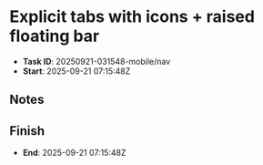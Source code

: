 # Explicit tabs with icons + raised floating bar

- **Task ID**: 20250921-031548-mobile/nav
- **Start**:  2025-09-21 07:15:48Z

## Notes

## Finish
- **End**: 2025-09-21 07:15:48Z
